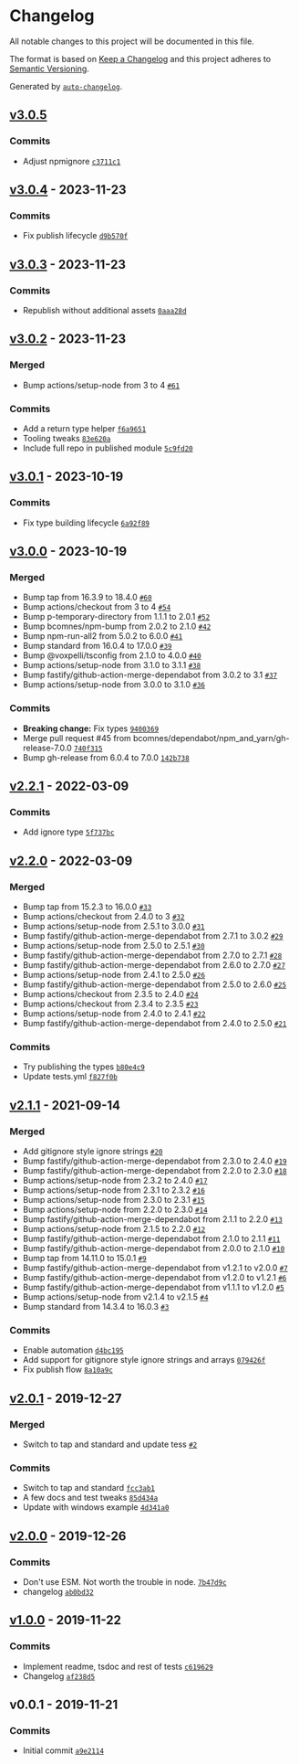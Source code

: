 # Changelog

All notable changes to this project will be documented in this file.

The format is based on [Keep a Changelog](https://keepachangelog.com/en/1.0.0/)
and this project adheres to [Semantic Versioning](https://semver.org/spec/v2.0.0.html).

Generated by [`auto-changelog`](https://github.com/CookPete/auto-changelog).

## [v3.0.5](https://github.com/bcomnes/async-folder-walker/compare/v3.0.4...v3.0.5)

### Commits

- Adjust npmignore [`c3711c1`](https://github.com/bcomnes/async-folder-walker/commit/c3711c11f8e9f24310ffcb72885682ec108825ce)

## [v3.0.4](https://github.com/bcomnes/async-folder-walker/compare/v3.0.3...v3.0.4) - 2023-11-23

### Commits

- Fix publish lifecycle [`d9b570f`](https://github.com/bcomnes/async-folder-walker/commit/d9b570f4f9ebae87615759d2a173ef3916816337)

## [v3.0.3](https://github.com/bcomnes/async-folder-walker/compare/v3.0.2...v3.0.3) - 2023-11-23

### Commits

- Republish without additional assets [`0aaa28d`](https://github.com/bcomnes/async-folder-walker/commit/0aaa28d1e72bee0bfd79d244a3f7e7f737eba954)

## [v3.0.2](https://github.com/bcomnes/async-folder-walker/compare/v3.0.1...v3.0.2) - 2023-11-23

### Merged

- Bump actions/setup-node from 3 to 4 [`#61`](https://github.com/bcomnes/async-folder-walker/pull/61)

### Commits

- Add a return type helper [`f6a9651`](https://github.com/bcomnes/async-folder-walker/commit/f6a965142b5037e9c5f5351704371093cf671c92)
- Tooling tweaks [`83e620a`](https://github.com/bcomnes/async-folder-walker/commit/83e620aa6897c937cc9a7342f65172736cc1b398)
- Include full repo in published module [`5c9fd20`](https://github.com/bcomnes/async-folder-walker/commit/5c9fd208ea3e22b63d81ddd5777f72142aab8f1a)

## [v3.0.1](https://github.com/bcomnes/async-folder-walker/compare/v3.0.0...v3.0.1) - 2023-10-19

### Commits

- Fix type building lifecycle [`6a92f89`](https://github.com/bcomnes/async-folder-walker/commit/6a92f8928799ee125ecba02e75cd628d550338fd)

## [v3.0.0](https://github.com/bcomnes/async-folder-walker/compare/v2.2.1...v3.0.0) - 2023-10-19

### Merged

- Bump tap from 16.3.9 to 18.4.0 [`#60`](https://github.com/bcomnes/async-folder-walker/pull/60)
- Bump actions/checkout from 3 to 4 [`#54`](https://github.com/bcomnes/async-folder-walker/pull/54)
- Bump p-temporary-directory from 1.1.1 to 2.0.1 [`#52`](https://github.com/bcomnes/async-folder-walker/pull/52)
- Bump bcomnes/npm-bump from 2.0.2 to 2.1.0 [`#42`](https://github.com/bcomnes/async-folder-walker/pull/42)
- Bump npm-run-all2 from 5.0.2 to 6.0.0 [`#41`](https://github.com/bcomnes/async-folder-walker/pull/41)
- Bump standard from 16.0.4 to 17.0.0 [`#39`](https://github.com/bcomnes/async-folder-walker/pull/39)
- Bump @voxpelli/tsconfig from 2.1.0 to 4.0.0 [`#40`](https://github.com/bcomnes/async-folder-walker/pull/40)
- Bump actions/setup-node from 3.1.0 to 3.1.1 [`#38`](https://github.com/bcomnes/async-folder-walker/pull/38)
- Bump fastify/github-action-merge-dependabot from 3.0.2 to 3.1 [`#37`](https://github.com/bcomnes/async-folder-walker/pull/37)
- Bump actions/setup-node from 3.0.0 to 3.1.0 [`#36`](https://github.com/bcomnes/async-folder-walker/pull/36)

### Commits

- **Breaking change:** Fix types [`9400369`](https://github.com/bcomnes/async-folder-walker/commit/9400369fcec19fd0585e69eab68e75dea90363df)
- Merge pull request #45 from bcomnes/dependabot/npm_and_yarn/gh-release-7.0.0 [`740f315`](https://github.com/bcomnes/async-folder-walker/commit/740f31596753de649c9219ffc3e89dc81a619778)
- Bump gh-release from 6.0.4 to 7.0.0 [`142b738`](https://github.com/bcomnes/async-folder-walker/commit/142b738c6c524b243e28c71705e2da2a7cc2600c)

## [v2.2.1](https://github.com/bcomnes/async-folder-walker/compare/v2.2.0...v2.2.1) - 2022-03-09

### Commits

- Add ignore type [`5f737bc`](https://github.com/bcomnes/async-folder-walker/commit/5f737bcdf2e3960cb5f7f12c666a13f3d2cae0d0)

## [v2.2.0](https://github.com/bcomnes/async-folder-walker/compare/v2.1.1...v2.2.0) - 2022-03-09

### Merged

- Bump tap from 15.2.3 to 16.0.0 [`#33`](https://github.com/bcomnes/async-folder-walker/pull/33)
- Bump actions/checkout from 2.4.0 to 3 [`#32`](https://github.com/bcomnes/async-folder-walker/pull/32)
- Bump actions/setup-node from 2.5.1 to 3.0.0 [`#31`](https://github.com/bcomnes/async-folder-walker/pull/31)
- Bump fastify/github-action-merge-dependabot from 2.7.1 to 3.0.2 [`#29`](https://github.com/bcomnes/async-folder-walker/pull/29)
- Bump actions/setup-node from 2.5.0 to 2.5.1 [`#30`](https://github.com/bcomnes/async-folder-walker/pull/30)
- Bump fastify/github-action-merge-dependabot from 2.7.0 to 2.7.1 [`#28`](https://github.com/bcomnes/async-folder-walker/pull/28)
- Bump fastify/github-action-merge-dependabot from 2.6.0 to 2.7.0 [`#27`](https://github.com/bcomnes/async-folder-walker/pull/27)
- Bump actions/setup-node from 2.4.1 to 2.5.0 [`#26`](https://github.com/bcomnes/async-folder-walker/pull/26)
- Bump fastify/github-action-merge-dependabot from 2.5.0 to 2.6.0 [`#25`](https://github.com/bcomnes/async-folder-walker/pull/25)
- Bump actions/checkout from 2.3.5 to 2.4.0 [`#24`](https://github.com/bcomnes/async-folder-walker/pull/24)
- Bump actions/checkout from 2.3.4 to 2.3.5 [`#23`](https://github.com/bcomnes/async-folder-walker/pull/23)
- Bump actions/setup-node from 2.4.0 to 2.4.1 [`#22`](https://github.com/bcomnes/async-folder-walker/pull/22)
- Bump fastify/github-action-merge-dependabot from 2.4.0 to 2.5.0 [`#21`](https://github.com/bcomnes/async-folder-walker/pull/21)

### Commits

- Try publishing the types [`b80e4c9`](https://github.com/bcomnes/async-folder-walker/commit/b80e4c9c5378fd4cfb97fa4e4abdbe5eeabbe575)
- Update tests.yml [`f827f0b`](https://github.com/bcomnes/async-folder-walker/commit/f827f0ba0a6d6eba395a32238d6f14f62f9f4117)

## [v2.1.1](https://github.com/bcomnes/async-folder-walker/compare/v2.0.1...v2.1.1) - 2021-09-14

### Merged

- Add gitignore style ignore strings  [`#20`](https://github.com/bcomnes/async-folder-walker/pull/20)
- Bump fastify/github-action-merge-dependabot from 2.3.0 to 2.4.0 [`#19`](https://github.com/bcomnes/async-folder-walker/pull/19)
- Bump fastify/github-action-merge-dependabot from 2.2.0 to 2.3.0 [`#18`](https://github.com/bcomnes/async-folder-walker/pull/18)
- Bump actions/setup-node from 2.3.2 to 2.4.0 [`#17`](https://github.com/bcomnes/async-folder-walker/pull/17)
- Bump actions/setup-node from 2.3.1 to 2.3.2 [`#16`](https://github.com/bcomnes/async-folder-walker/pull/16)
- Bump actions/setup-node from 2.3.0 to 2.3.1 [`#15`](https://github.com/bcomnes/async-folder-walker/pull/15)
- Bump actions/setup-node from 2.2.0 to 2.3.0 [`#14`](https://github.com/bcomnes/async-folder-walker/pull/14)
- Bump fastify/github-action-merge-dependabot from 2.1.1 to 2.2.0 [`#13`](https://github.com/bcomnes/async-folder-walker/pull/13)
- Bump actions/setup-node from 2.1.5 to 2.2.0 [`#12`](https://github.com/bcomnes/async-folder-walker/pull/12)
- Bump fastify/github-action-merge-dependabot from 2.1.0 to 2.1.1 [`#11`](https://github.com/bcomnes/async-folder-walker/pull/11)
- Bump fastify/github-action-merge-dependabot from 2.0.0 to 2.1.0 [`#10`](https://github.com/bcomnes/async-folder-walker/pull/10)
- Bump tap from 14.11.0 to 15.0.1 [`#9`](https://github.com/bcomnes/async-folder-walker/pull/9)
- Bump fastify/github-action-merge-dependabot from v1.2.1 to v2.0.0 [`#7`](https://github.com/bcomnes/async-folder-walker/pull/7)
- Bump fastify/github-action-merge-dependabot from v1.2.0 to v1.2.1 [`#6`](https://github.com/bcomnes/async-folder-walker/pull/6)
- Bump fastify/github-action-merge-dependabot from v1.1.1 to v1.2.0 [`#5`](https://github.com/bcomnes/async-folder-walker/pull/5)
- Bump actions/setup-node from v2.1.4 to v2.1.5 [`#4`](https://github.com/bcomnes/async-folder-walker/pull/4)
- Bump standard from 14.3.4 to 16.0.3 [`#3`](https://github.com/bcomnes/async-folder-walker/pull/3)

### Commits

- Enable automation [`d4bc195`](https://github.com/bcomnes/async-folder-walker/commit/d4bc1951d38becf2671ccc6b921b1ed61259936e)
- Add support for gitignore style ignore strings and arrays [`079426f`](https://github.com/bcomnes/async-folder-walker/commit/079426fc5024b310af9aa03b17d2069445cc6fa0)
- Fix publish flow [`8a10a9c`](https://github.com/bcomnes/async-folder-walker/commit/8a10a9c90512f913d134af3d6984467a59f1896f)

## [v2.0.1](https://github.com/bcomnes/async-folder-walker/compare/v2.0.0...v2.0.1) - 2019-12-27

### Merged

- Switch to tap and standard and update tess [`#2`](https://github.com/bcomnes/async-folder-walker/pull/2)

### Commits

- Switch to tap and standard [`fcc3ab1`](https://github.com/bcomnes/async-folder-walker/commit/fcc3ab1d0fad3b3fd3baf5ba31fa242727e86afe)
- A few docs and test tweaks [`85d434a`](https://github.com/bcomnes/async-folder-walker/commit/85d434aa99f5e84b4336781427bfc5f98314170f)
- Update with windows example [`4d341a0`](https://github.com/bcomnes/async-folder-walker/commit/4d341a01e60a995aba16aae3dcc3ff3c149c67da)

## [v2.0.0](https://github.com/bcomnes/async-folder-walker/compare/v1.0.0...v2.0.0) - 2019-12-26

### Commits

- Don't use ESM.  Not worth the trouble in node. [`7b47d9c`](https://github.com/bcomnes/async-folder-walker/commit/7b47d9c07f90640e6df5dc886090b0ac604d181c)
- changelog [`ab0bd32`](https://github.com/bcomnes/async-folder-walker/commit/ab0bd325dd0bf76454971bf4a6736b0c1b774c1b)

## [v1.0.0](https://github.com/bcomnes/async-folder-walker/compare/v0.0.1...v1.0.0) - 2019-11-22

### Commits

- Implement readme, tsdoc and rest of tests [`c619629`](https://github.com/bcomnes/async-folder-walker/commit/c619629489fa5a11eb3fa0974ec2034d88a875f9)
- Changelog [`af238d5`](https://github.com/bcomnes/async-folder-walker/commit/af238d5ef8b6c750915920be88dbe0799d0e7ae0)

## v0.0.1 - 2019-11-21

### Commits

- Initial commit [`a9e2114`](https://github.com/bcomnes/async-folder-walker/commit/a9e21146d39faa1f3ae989bf3fdc3a903c81191e)
